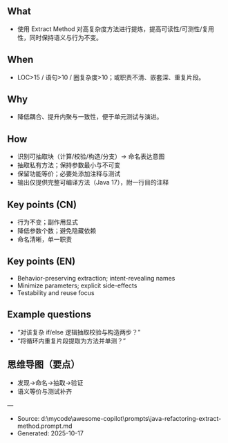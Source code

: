 ## What

- 使用 Extract Method 对高复杂度方法进行提炼，提高可读性/可测性/复用性，同时保持语义与行为不变。

## When

- LOC>15 / 语句>10 / 圈复杂度>10；或职责不清、嵌套深、重复片段。

## Why

- 降低耦合、提升内聚与一致性，便于单元测试与演进。

## How

- 识别可抽取块（计算/校验/构造/分支）→ 命名表达意图
- 抽取私有方法；保持参数最小与不可变
- 保留功能等价；必要处添加注释与测试
- 输出仅提供完整可编译方法（Java 17），附一行目的注释

## Key points (CN)

- 行为不变；副作用显式
- 降低参数个数；避免隐藏依赖
- 命名清晰，单一职责

## Key points (EN)

- Behavior-preserving extraction; intent-revealing names
- Minimize parameters; explicit side-effects
- Testability and reuse focus

## Example questions

- “对该复杂 if/else 逻辑抽取校验与构造两步？”
- “将循环内重复片段提取为方法并单测？”

## 思维导图（要点）

- 发现→命名→抽取→验证
- 语义等价与测试补齐

—

- Source: d:\mycode\awesome-copilot\prompts\java-refactoring-extract-method.prompt.md
- Generated: 2025-10-17
